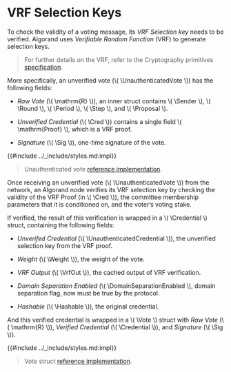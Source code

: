 $$
\newcommand \UnauthenticatedVote {\mathrm{UnauthenticatedVote}}
\newcommand \UnauthenticatedCredential {\mathrm{UnauthenticatedCredential}}
\newcommand \Sender {\mathrm{Sender}}
\newcommand \Round {\mathrm{Round}}
\newcommand \Period {\mathrm{Period}}
\newcommand \Step {\mathrm{Step}}
\newcommand \Proposal {\mathrm{Proposal}}
\newcommand \VrfOut {\mathrm{VrfOut}}
\newcommand \Credential {\mathrm{Credential}}
\newcommand \Cred {\mathrm{Cred}}
\newcommand \Weight {\mathrm{Weight}}
\newcommand \DomainSeparationEnabled {\mathrm{DomainSeparationEnabled}}
\newcommand \Hashable {\mathrm{Hashable}}
\newcommand \Vote {\mathrm{Vote}}
\newcommand \Sig {\mathrm{Signature}}
$$

# VRF Selection Keys

To check the validity of a voting message, its _VRF Selection key_
needs to be verified. Algorand uses _Verifiable Random Function_ (VRF) to 
generate selection keys.

> For further details on the VRF, refer to the Cryptography primitives [specification](../crypto/crypto-vrf.md).

More specifically, an unverified vote (\\( \UnauthenticatedVote \\)) has the
following fields:

- _Raw Vote_ (\\( \mathrm{R} \\)), an inner struct contains \\( \Sender \\), \\( \Round \\),
\\( \Period \\), \\( \Step \\), and \\( \Proposal \\).

- _Unverified Credential_ (\\( \Cred \\)) contains a single field \\( \mathrm{Proof} \\),
which is a VRF proof.

- _Signature_ (\\( \Sig \\)), one-time signature of the vote.

{{#include ../_include/styles.md:impl}}
> Unauthenticated vote [reference implementation](https://github.com/algorand/go-algorand/blob/b6e5bcadf0ad3861d4805c51cbf3f695c38a93b7/agreement/vote.go#L42).

Once receiving an unverified vote (\\( \UnauthenticatedVote \\)) from the network, 
an Algorand node verifies its VRF selection key by checking the validity
of the VRF Proof (in \\( \Cred \\)), the committee membership parameters that
it is conditioned on, and the voter’s voting stake.

If verified, the result of this verification is 
wrapped in a \\( \Credential \\) struct, containing the following fields:

- _Unverifed Credential_ (\\( \UnauthenticatedCredential \\)), the unverified 
selection key from the VRF proof.

- _Weight_ (\\( \Weight \\)), the weight of the vote.

- _VRF Output_ (\\( \VrfOut \\)), the cached output of VRF verification.

- _Domain Separation Enabled_ (\\( \DomainSeparationEnabled \\), domain separation
flag, now must be true by the protocol.

- _Hashable_ (\\( \Hashable \\)), the original credential.

And this verified credential is wrapped in a \\( \Vote \\) struct with _Raw Vote_ 
(\\( \mathrm{R} \\)), _Verified Credential_ (\\( \Credential \\)), and _Signature_
(\\( \Sig \\)).

{{#include ../_include/styles.md:impl}}
> Vote struct [reference implementation](https://github.com/algorand/go-algorand/blob/b6e5bcadf0ad3861d4805c51cbf3f695c38a93b7/agreement/vote.go#L50).